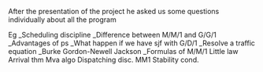 After the presentation of the project he asked us some questions individually about all the program

Eg
_Scheduling discipline
_Difference between M/M/1 and G/G/1
_Advantages of ps
_What happen if we have sjf with G/D/1
_Resolve a traffic equation
_Burke Gordon-Newell Jackson
_Formulas of M/M/1
Little law
Arrival thm
Mva algo
Dispatching disc.
MM1
Stability cond.